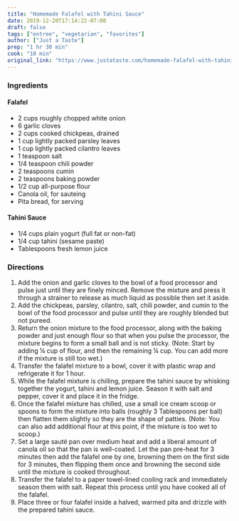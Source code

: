 ```yaml
---
title: "Homemade Falafel with Tahini Sauce"
date: 2019-12-20T17:14:22-07:00
draft: false
tags: ["entree", "vegetarian", "favorites"]
author: ["Just a Taste"]
prep: "1 hr 30 min"
cook: "10 min"
original_link: "https://www.justataste.com/homemade-falafel-with-tahini-sauce/"
---
```


### Ingredients

#### Falafel
- 2 cups roughly chopped white onion
- 6 garlic cloves
- 2 cups cooked chickpeas, drained
- 1 cup lightly packed parsley leaves
- 1 cup lightly packed cilantro leaves
- 1 teaspoon salt
- 1/4 teaspoon chili powder
- 2 teaspoons cumin
- 2 teaspoons baking powder
- 1/2 cup all-purpose flour
- Canola oil, for sauteing
- Pita bread, for serving

#### Tahini Sauce
-  1/4 cups plain yogurt (full fat or non-fat)
- 1/4 cup tahini (sesame paste)
-  Tablespoons fresh lemon juice

### Directions
1. Add the onion and garlic cloves to the bowl of a food processor and pulse just until they are finely minced. Remove the mixture and press it through a strainer to release as much liquid as possible then set it aside.
1. Add the chickpeas, parsley, cilantro, salt, chili powder, and cumin to the bowl of the food processor and pulse until they are roughly blended but not pureed.
1. Return the onion mixture to the food processor, along with the baking powder and just enough flour so that when you pulse the processor, the mixture begins to form a small ball and is not sticky. (Note: Start by adding ¼ cup of flour, and then the remaining ¼ cup. You can add more if the mixture is still too wet.)
1. Transfer the falafel mixture to a bowl, cover it with plastic wrap and refrigerate it for 1 hour.
1. While the falafel mixture is chilling, prepare the tahini sauce by whisking together the yogurt, tahini and lemon juice. Season it with salt and pepper, cover it and place it in the fridge.
1. Once the falafel mixture has chilled, use a small ice cream scoop or spoons to form the mixture into balls (roughly 3 Tablespoons per ball) then flatten them slightly so they are the shape of patties. (Note: You can also add additional flour at this point, if the mixture is too wet to scoop.)
1. Set a large sauté pan over medium heat and add a liberal amount of canola oil so that the pan is well-coated. Let the pan pre-heat for 3 minutes then add the falafel one by one, browning them on the first side for 3 minutes, then flipping them once and browning the second side until the mixture is cooked throughout.
1. Transfer the falafel to a paper towel-lined cooling rack and immediately season them with salt. Repeat this process until you have cooked all of the falafel.
1. Place three or four falafel inside a halved, warmed pita and drizzle with the prepared tahini sauce.
